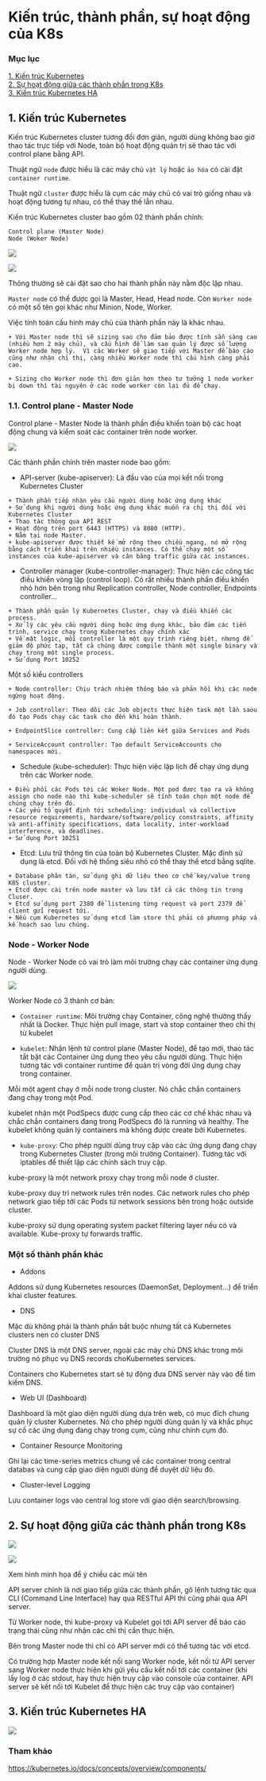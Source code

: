 # Kiến trúc, thành phần, sự hoạt động của K8s 

### Mục lục

[1. Kiến trúc Kubernetes](#kientruc)<br>
[2. Sự hoạt động giữa các thành phần trong K8s](#suhoatdong)<br>
[3. Kiến trúc Kubernetes HA](#k8sha)<br>

<a name="kientruc"></a>
## 1. Kiến trúc Kubernetes

Kiến trúc Kubernetes cluster tương đối đơn giản, người dùng không bao giờ thao tác trực tiếp với Node, toàn bộ hoạt động quản trị sẽ thao tác với control plane bằng API.

Thuật ngữ `node` được hiểu là các máy chủ `vật lý` hoặc `ảo hóa` có cài đặt `container runtime`.

Thuật ngữ `cluster` được hiểu là cụm các máy chủ có vai trò giống nhau và hoạt động tương tự nhau, có thể thay thế lẫn nhau.

Kiến trúc Kubernetes cluster bao gồm 02 thành phần chính:

```
Control plane (Master Node)
Node (Woker Node)
```

![](../images/2-kien-truc-k8s/kien-truc.png)

![](../images/2-kien-truc-k8s/Screenshot_18.png)

Thông thường sẽ cài đặt sao cho hai thành phần này nằm độc lập nhau.

`Master node`  có thể được gọi là Master, Head, Head node. Còn `Worker node` có một số tên gọi khác như Minion, Node, Worker.

Việc tính toán cấu hình máy chủ của thành phần này là khác nhau. 

```
+ Với Master node thì sẽ sizing sao cho đảm bảo được tính sẵn sàng cao (nhiều hơn 2 máy chủ), và cấu hình để làm sao quản lý được số lượng Worker node hợp lý.  Vì các Worker sẽ giao tiếp với Master để báo cáo cũng như nhận chỉ thị, càng nhiều Worker node thì cấu hình càng phải cao. 

+ Sizing cho Worker node thì đơn giản hơn theo tư tưởng 1 node worker bị down thì tài nguyên ở các node worker còn lại đủ để chạy.
```

### 1.1. Control plane - Master Node

Control plane - Master Node là thành phần điều khiển toàn bộ các hoạt động chung và kiểm soát các container trên node worker.

![](../images/2-kien-truc-k8s/master.png)

Các thành phần chính trên master node bao gồm:

- API-server (kube-apiserver): Là đầu vào của mọi kết nối trong Kubernetes Cluster

```
+ Thành phần tiếp nhận yêu cầu người dùng hoặc ứng dụng khác
+ Sử dụng khi người dùng hoặc ứng dụng khác muốn ra chị thị đối với Kubernetes Cluster
+ Thao tác thông qua API REST
+ Hoạt động trên port 6443 (HTTPS) và 8080 (HTTP).
+ Nằm tại node Master.
+ kube-apiserver được thiết kế mở rộng theo chiều ngang, nó mở rộng bằng cách triển khai trên nhiều instances. Có thể chạy một số instances của kube-apiserver và cân băng traffic giữa các instances.
```

- Controller manager (kube-controller-manager): Thực hiện các công tác điều khiển vòng lặp (control loop). Có rất nhiều thành phần điều khiển nhỏ hơn bên trong như Replication controller, Node controller, Endpoints controller... 

```
+ Thành phần quản lý Kubernetes Cluster, chạy và điều khiển các process.
+ Xử lý các yêu cầu người dùng hoặc ứng dụng khác, bảo đảm các tiến trình, service chạy trong Kubernetes chạy chính xác
+ Về mặt logic, mỗi controller là một quy trình riêng biệt, nhưng để giảm độ phức tạp, tất cả chúng được compile thành một single binary và chạy trong một single process.
+ Sử dụng Port 10252
```

Một số kiểu controllers 

```
+ Node controller: Chịu trách nhiệm thông báo và phản hồi khi các node ngừng hoạt động.

+ Job controller: Theo dõi các Job objects thực hiện task một lần saou đó tạo Pods chạy các task cho đến khi hoàn thành.

+ EndpointSlice controller: Cung cấp liên kết giữa Services and Pods

+ ServiceAccount controller: Tạo default ServiceAccounts cho namespaces mới.
``` 

- Schedule (kube-scheduler): Thực hiện việc lập lịch để chạy ứng dụng trên các Worker node.

```
+ Điều phối các Pods tới các Woker Node. Một pod đươc tạo ra và không assign cho node nào thì kube-scheduler sẽ tính toán chọn một node để chúng chạy trên đó.
+ Các yếu tố quyết định tới scheduling: individual và collective resource requirements, hardware/software/policy constraints, affinity và anti-affinity specifications, data locality, inter-workload interference, và deadlines.
+ Sử dụng Port 10251
```

- Etcd: Lưu trữ thông tin của toàn bộ Kubernetes Cluster. Mặc định sử dụng là etcd. Đối với hệ thống siêu nhỏ có thể thay thế etcd bằng sqlite.

```
+ Database phân tán, sử dụng ghi dữ liệu theo cơ chế key/value trong K8S cluster.
+ Etcd được cài trên node master và lưu tất cả các thông tin trong Cluser.
+ Etcd sử dụng port 2380 để listening từng request và port 2379 để client gửi request tới.
+ Nếu cụm Kubernetes sử dụng etcd làm store thì phải có phương pháp và kế hoạch sao lưu chúng.
```

### Node - Worker Node

Node - Worker Node có vai trò làm môi trường chạy các container ứng dụng người dùng.

![](../images/2-kien-truc-k8s/worker.png)


Worker Node có 3 thành cơ bản:

- `Container runtime`: Môi trường chạy Container, công nghệ thường thấy nhất là Docker. Thực hiện pull image, start và stop container theo chỉ thị từ kubelet

- `kubelet`: Nhận lệnh từ control plane (Master Node), để tạo mới, thao tác tắt bật các Container ứng dụng theo yêu cầu người dùng. Thực hiện tương tác với container runtime để quản trị vòng đời ứng dụng chạy trong container.

Mỗi một agent chạy ở mỗi node trong cluster. Nó chắc chắn containers đang chạy trong một Pod.

kubelet nhận một PodSpecs được cung cấp theo các cơ chế khác nhau và chắc chắn containers đang trong PodSpecs đó là running và healthy. The kubelet không quản lý containers mà không được create bởi Kubernetes.

- `kube-proxy`: Cho phép người dùng truy cập vào các ứng dụng đang chạy trong Kubernetes Cluster (trong môi trường Container). Tương tác với iptables để thiết lập các chính sách truy cập.

kube-proxy là một network proxy chạy trong mỗi node ở cluster. 

kube-proxy duy trì network rules trên nodes. Các network rules cho phép network giao tiếp tới các Pods từ network sessions bên trong hoặc outside cluster.

kube-proxy sử dụng operating system packet filtering layer nếu có và available. Kube-proxy tự forwards traffic.

### Một số thành phần khác

- Addons

Addons sử dụng Kubernetes resources (DaemonSet, Deployment...) để triển khai cluster features.

- DNS

Mặc dù không phải là thành phần bắt buộc nhưng tất cả Kubernetes clusters nen có cluster DNS

Cluster DNS là một DNS server, ngoài các máy chủ DNS khác trong môi trường nó phục vụ DNS records choKubernetes services.

Containers cho Kubernetes start sẽ tự động đưa DNS server này vào để tìm kiếm DNS.

- Web UI (Dashboard)

Dashboard là một giao diện người dùng dựa trên web, có mục đích chung quản lý cluster Kubernetes. Nó cho phép người dùng quản lý và khắc phục sự cố các ứng dụng đang chạy trong cụm, cũng như chính cụm đó.

- Container Resource Monitoring

Ghi lại các time-series metrics chung về các container trong central databas và cung cấp giao diện người dùng để duyệt dữ liệu đó.

- Cluster-level Logging

Lưu container logs vào central log store với giao diện search/browsing.

<a name="suhoatdong"></a>
## 2. Sự hoạt động giữa các thành phần trong K8s

![](../images/2-kien-truc-k8s/master-worker.png)

![](../images/2-kien-truc-k8s/Architecture.png)

Xem hình minh họa để ý chiều các mũi tên

API server chính là nơi giao tiếp giữa các thành phần, gõ lệnh tương tác qua CLI (Command Line Interface) hay qua RESTful API thì cũng phải qua API server.

Từ Worker node, thì kube-proxy và Kubelet gọi tới API server để báo cáo trạng thái cũng như nhận các chỉ thị cần thực hiện.

Bên trong Master node thì chỉ có API server mới có thể tương tác với etcd. 

Có trường hợp Master node kết nối sang Worker node, kết nối từ API server sang Worker node thực hiện khi gửi yêu cầu kết nối tới các container (khi lấy log ở các stdout, hay thực hiện truy cập vào console của container. API server sẽ kết nối tới Kubelet để thực hiện các truy cập vào container)

<a name="k8sha"></a>
## 3. Kiến trúc Kubernetes HA

![](../images/2-kien-truc-k8s/hak8s.png)

### Tham khảo

https://kubernetes.io/docs/concepts/overview/components/










